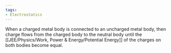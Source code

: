 ```yaml
---
tags:
- Electrostatics
---
```

When a charged metal body is connected to an uncharged metal body, then charge flows from the charged body to the neutral body until the [[JEE/Physics/Work, Power & Energy/Potential Energy]] of the charges on both bodies become equal.